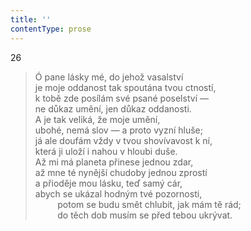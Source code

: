 ```yaml
---
title: ''
contentType: prose
---
```


26

> Ó pane lásky mé, do jehož vasalství  
> je moje oddanost tak spoutána tvou ctností,  
> k tobě zde posílám své psané poselství —  
> ne důkaz umění, jen důkaz oddanosti.  
> A je tak veliká, že moje umění,  
> ubohé, nemá slov — a proto vyzní hluše;  
> já ale doufám vždy v tvou shovívavost k ní,  
> která ji uloží i nahou v hloubi duše.  
> Až mi má planeta přinese jednou zdar,  
> až mne té nynější chudoby jednou zprostí  
> a přioděje mou lásku, teď samý cár,  
> abych se ukázal hodným tvé pozornosti,  
>          potom se budu smět chlubit, jak mám tě rád;  
>          do těch dob musím se před tebou ukrývat.
